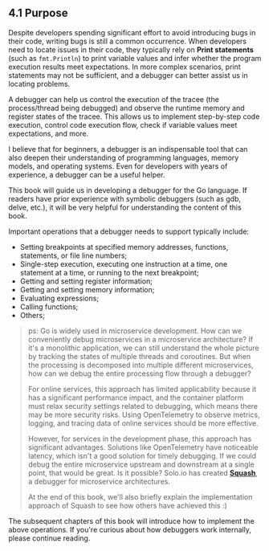 ## 4.1 Purpose

Despite developers spending significant effort to avoid introducing bugs in their code, writing bugs is still a common occurrence. When developers need to locate issues in their code, they typically rely on **Print statements** (such as `fmt.Println`) to print variable values and infer whether the program execution results meet expectations. In more complex scenarios, print statements may not be sufficient, and a debugger can better assist us in locating problems.

A debugger can help us control the execution of the tracee (the process/thread being debugged) and observe the runtime memory and register states of the tracee. This allows us to implement step-by-step code execution, control code execution flow, check if variable values meet expectations, and more.

I believe that for beginners, a debugger is an indispensable tool that can also deepen their understanding of programming languages, memory models, and operating systems. Even for developers with years of experience, a debugger can be a useful helper.

This book will guide us in developing a debugger for the Go language. If readers have prior experience with symbolic debuggers (such as gdb, delve, etc.), it will be very helpful for understanding the content of this book.

Important operations that a debugger needs to support typically include:

- Setting breakpoints at specified memory addresses, functions, statements, or file line numbers;
- Single-step execution, executing one instruction at a time, one statement at a time, or running to the next breakpoint;
- Getting and setting register information;
- Getting and setting memory information;
- Evaluating expressions;
- Calling functions;
- Others;

> ps: Go is widely used in microservice development. How can we conveniently debug microservices in a microservice architecture? If it's a monolithic application, we can still understand the whole picture by tracking the states of multiple threads and coroutines. But when the processing is decomposed into multiple different microservices, how can we debug the entire processing flow through a debugger?
>
> For online services, this approach has limited applicability because it has a significant performance impact, and the container platform must relax security settings related to debugging, which means there may be more security risks. Using OpenTelemetry to observe metrics, logging, and tracing data of online services should be more effective.
>
> However, for services in the development phase, this approach has significant advantages. Solutions like OpenTelemetry have noticeable latency, which isn't a good solution for timely debugging. If we could debug the entire microservice upstream and downstream at a single point, that would be great. Is it possible? Solo.io has created [**Squash**](https://squash.solo.io/), a debugger for microservice architectures.
>
> At the end of this book, we'll also briefly explain the implementation approach of Squash to see how others have achieved this :)

The subsequent chapters of this book will introduce how to implement the above operations. If you're curious about how debuggers work internally, please continue reading.
